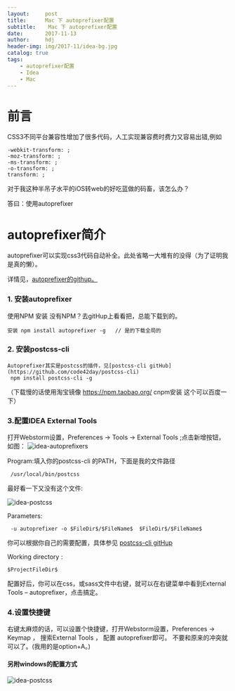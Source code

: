 ```yaml
---
layout:     post
title:      Mac 下 autoprefixer配置
subtitle:    Mac 下 autoprefixer配置
date:       2017-11-13
author:     hdj
header-img: img/2017-11/idea-bg.jpg
catalog: true
tags:
    - autoprefixer配置
    - Idea
    - Mac
---
```

# 前言


CSS3不同平台兼容性增加了很多代码，人工实现兼容费时费力又容易出错,例如

```
-webkit-transform: ;
-moz-transform: ;
-ms-transform: ;
-o-transform: ;
transform: ;
```

对于我这种半吊子水平的iOS转web的好吃蓝做的码畜，该怎么办？

答曰：使用autoprefixer


# autoprefixer简介
autoprefixer可以实现css3代码自动补全。此处省略一大堆有的没得（为了证明我是真的懒）。

详情见，[autoprefixer的githup。](https://github.com/postcss/autoprefixer)

### 1. 安装autoprefixer
   使用NPM 安装 没有NPM？去gitHup上看看把，总能下载到的。
   ```
   安装 npm install autoprefixer -g   // 是的下载全局的
   ````
### 2. 安装postcss-cli
```
Autoprefixer其实是postcss的插件，见[postcss-cli gitHub](https://github.com/code42day/postcss-cli)
 npm install postcss-cli -g
```
 （下载慢的话使用淘宝镜像 https://npm.taobao.org/ cnpm安装 这个可以百度一下）
### 3.配置IDEA External Tools
打开Webstorm设置，Preferences -> Tools -> External Tools ;点击新增按钮，如图：
![idea-autoprefixers](http://hedj.top/img/2017-11/idea-autoprefixers.png)

Program:填入你的postcss-cli 的PATH，下面是我的文件路径

```
 /usr/local/bin/postcss
```
最好看一下又没有这个文件:

![idea-postcss](http://hedj.top/img/2017-11/idea-postcss.png)

Parameters:

```
 -u autoprefixer -o $FileDir$/$FileName$  $FileDir$/$FileName$
```
 你可以根据你自己的需要配置，具体参见 [postcss-cli gitHup](https://github.com/code42day/postcss-cli)

Working directory :

```
$ProjectFileDir$
```

配置好后，你可以在css，或sass文件中右键，就可以在右键菜单中看到External Tools – autoprefixer，点击搞定。
### 4.设置快捷键

   右键太麻烦的话，可以设置个快捷键，打开Webstorm设置，Preferences -> Keymap ， 搜索External Tools ，
    配置 autoprefixer即可。 不要和原来的冲突就可以了。(我用的是option+A。)



####  另附windows的配置方式

![idea-postcss](http://hedj.top/img/2017-11/idea-autoprefixer-windows.png)
